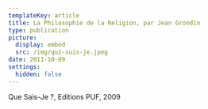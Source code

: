 ```yaml
---
templateKey: article
title: La Philosophie de la Religion, par Jean Grondin
type: publication
picture:
  display: embed
  src: /img/qui-suis-je.jpeg
date: 2011-10-09
settings:
  hidden: false
---
```

Que Sais-Je ?, Editions PUF, 2009
